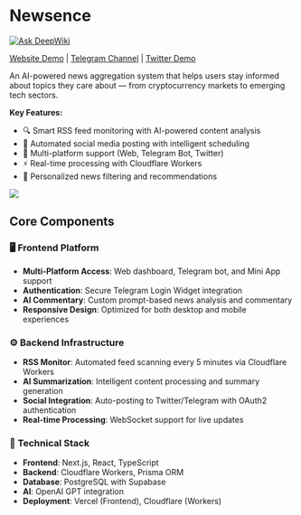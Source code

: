# Newsence

[![Ask DeepWiki](https://deepwiki.com/badge.svg)](https://deepwiki.com/chyyynh/Newsence)

[Website Demo](https://open-news-psi.vercel.app/) | [Telegram Channel](https://t.me/opennews_demo) | [Twitter Demo](https://x.com/artofcryptowar)

An AI-powered news aggregation system that helps users stay informed about topics they care about — from cryptocurrency markets to emerging tech sectors.

**Key Features:**

- 🔍 Smart RSS feed monitoring with AI-powered content analysis
- 🤖 Automated social media posting with intelligent scheduling
- 📱 Multi-platform support (Web, Telegram Bot, Twitter)
- ⚡ Real-time processing with Cloudflare Workers
- 🎯 Personalized news filtering and recommendations

![](https://www.mermaidchart.com/raw/ce8745bd-e9c3-4711-9dbe-636f96e9e14d?theme=light&version=v0.1&format=svg)

## Core Components

### 🖥️ Frontend Platform

- **Multi-Platform Access**: Web dashboard, Telegram bot, and Mini App support
- **Authentication**: Secure Telegram Login Widget integration
- **AI Commentary**: Custom prompt-based news analysis and commentary
- **Responsive Design**: Optimized for both desktop and mobile experiences

### ⚙️ Backend Infrastructure

- **RSS Monitor**: Automated feed scanning every 5 minutes via Cloudflare Workers
- **AI Summarization**: Intelligent content processing and summary generation
- **Social Integration**: Auto-posting to Twitter/Telegram with OAuth2 authentication
- **Real-time Processing**: WebSocket support for live updates

### 🔧 Technical Stack

- **Frontend**: Next.js, React, TypeScript
- **Backend**: Cloudflare Workers, Prisma ORM
- **Database**: PostgreSQL with Supabase
- **AI**: OpenAI GPT integration
- **Deployment**: Vercel (Frontend), Cloudflare (Workers)
